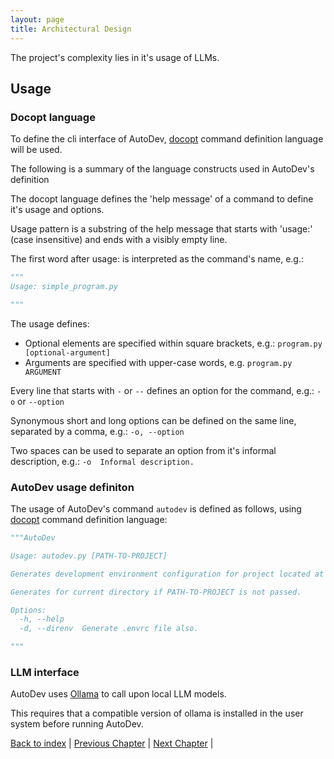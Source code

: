 ```yaml
---
layout: page
title: Architectural Design
---
```


The project's complexity lies in it's usage of LLMs.

## Usage

### Docopt language

To define the cli interface of AutoDev, [docopt](https://github.com/jazzband/docopt-ng) command definition language will be used.

The following is a summary of the language constructs used in AutoDev's definition

The docopt language defines the 'help message' of a command to define it's usage and options.

Usage pattern is a substring of the help message that starts with 'usage:' (case insensitive) and ends with a visibly empty line.

The first word after usage: is interpreted as the command's name, e.g.: 

```py
"""
Usage: simple_program.py

"""
```

The usage defines:

- Optional elements are specified within square brackets, e.g.: `program.py [optional-argument]`
- Arguments are specified with upper-case words, e.g. `program.py ARGUMENT`

Every line that starts with `-` or `--` defines an option for the command, e.g.: `-o` or `--option`

Synonymous short and long options can be defined on the same line, separated by a comma, e.g.: `-o, --option`

Two spaces can be used to separate an option from it's informal description, e.g.: `-o  Informal description.`

### AutoDev usage definiton

The usage of AutoDev's command `autodev` is defined as follows, using [docopt](https://github.com/jazzband/docopt-ng) command definition language:

```py
"""AutoDev

Usage: autodev.py [PATH-TO-PROJECT]

Generates development environment configuration for project located at PATH-TO-PROJECT.

Generates for current directory if PATH-TO-PROJECT is not passed.

Options:
  -h, --help
  -d, --direnv  Generate .envrc file also.

"""
```

### LLM interface

AutoDev uses [Ollama](https://ollama.com/) to call upon local LLM models.

This requires that a compatible version of ollama is installed in the user system before running AutoDev.

[Back to index](./index.md) |
[Previous Chapter](./requirements.md) |
[Next Chapter](./detailed-design.md) |
